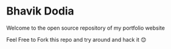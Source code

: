 # Bhavik Dodia

Welcome to the open source repository of my portfolio website

Feel Free to Fork this repo and try around and hack it 😊
